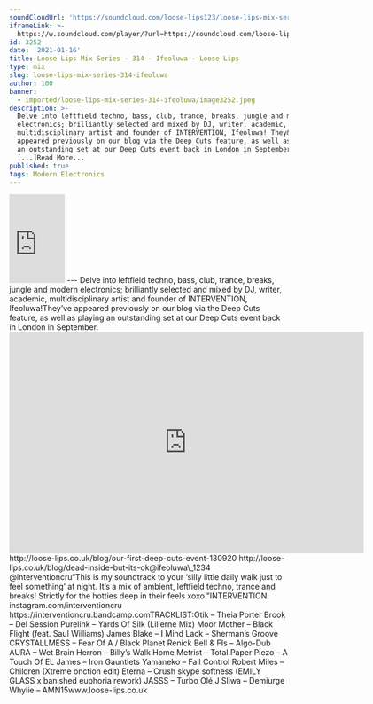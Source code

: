 ```yaml
---
soundCloudUrl: 'https://soundcloud.com/loose-lips123/loose-lips-mix-series-314-ifeoluwa'
iframeLink: >-
  https://w.soundcloud.com/player/?url=https://soundcloud.com/loose-lips123/loose-lips-mix-series-314-ifeoluwa&color=00aabb&auto_play=false&hide_related=false&show_comments=true&show_user=true&show_reposts=false
id: 3252
date: '2021-01-16'
title: Loose Lips Mix Series - 314 - Ifeoluwa - Loose Lips
type: mix
slug: loose-lips-mix-series-314-ifeoluwa
author: 100
banner:
  - imported/loose-lips-mix-series-314-ifeoluwa/image3252.jpeg
description: >-
  Delve into leftfield techno, bass, club, trance, breaks, jungle and modern
  electronics; brilliantly selected and mixed by DJ, writer, academic,
  multidisciplinary artist and founder of INTERVENTION, Ifeoluwa! They&#8217;ve
  appeared previously on our blog via the Deep Cuts feature, as well as playing
  an outstanding set at our Deep Cuts event back in London in September.
  [...]Read More...
published: true
tags: Modern Electronics
---
```

<iframe id="sc-widget" title="title" width="100" height="160" scrolling="no" frameborder="yes" allow="autoplay" src="https://w.soundcloud.com/player/?url=https://soundcloud.com/loose-lips123/loose-lips-mix-series-314-ifeoluwa&amp;color=00aabb&amp;auto_play=false&amp;hide_related=false&amp;show_comments=true&amp;show_user=true&amp;show_reposts=false"></iframe>
---
Delve into leftfield techno, bass, club, trance, breaks, jungle and modern electronics; brilliantly selected and mixed by DJ, writer, academic, multidisciplinary artist and founder of INTERVENTION, Ifeoluwa!They’ve appeared previously on our blog via the Deep Cuts feature, as well as playing an outstanding set at our Deep Cuts event back in London in September.<iframe loading="lazy" title="Ifeoluwa presents &quot;Sunset&quot; @ Loose Lips' first Deep Cuts event, 13/09/20 (streamed live on Threads*) by Loose Lips" width="640" height="400" scrolling="no" frameborder="no" src="https://w.soundcloud.com/player/?visual=true&amp;url=https%3A%2F%2Fapi.soundcloud.com%2Ftracks%2F896441071&amp;show_artwork=true&amp;maxwidth=640&amp;maxheight=960&amp;dnt=1"></iframe>  
http://loose-lips.co.uk/blog/our-first-deep-cuts-event-130920  
http://loose-lips.co.uk/blog/dead-inside-but-its-ok@ifeoluwa\_1234  
@interventioncru“This is my soundtrack to your ‘silly little daily walk just to feel something’ at night. It’s a mix of ambient, leftfield techno, trance and breaks! Strictly for the hotties deep in their feels xoxo.”INTERVENTION:  
instagram.com/interventioncru  
https://interventioncru.bandcamp.comTRACKLIST:Otik – Theia  
Porter Brook – Del Session  
Purelink – Yards Of Silk (Lillerne Mix)  
Moor Mother – Black Flight (feat. Saul Williams)  
James Blake – I Mind  
Lack – Sherman’s Groove  
CRYSTALLMESS – Fear Of A / Black Planet  
Renick Bell & FIs – Algo-Dub  
AURA – Wet Brain  
Herron – Billy’s Walk Home  
Metrist – Total Paper  
Piezo – A Touch Of  
EL James – Iron Gauntlets  
Yamaneko – Fall Control  
Robert Miles – Children (Xtreme onction edit)  
Eterna – Crush  
skype softness (EMILY GLASS x banished euphoria rework)  
JASSS – Turbo Olé  
J Sliwa – Demiurge  
Whylie – AMN15www.loose-lips.co.uk